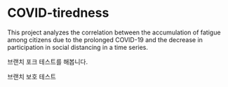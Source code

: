 # COVID-tiredness
This project analyzes the correlation between the accumulation of fatigue among citizens due to the prolonged COVID-19 and the decrease in participation in social distancing in a time series.
  
브랜치 포크 테스트를 해봅니다.

브랜치 보호 테스트
